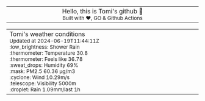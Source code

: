 
<div align="center">
<table>
<tbody>
<td align="center">
<img width="2000" height="0"><br>
Hello, this is Tomi's github 👋<br>
<sup>Built with ❤️, GO & Github Actions</sup><br>
<img width="2000" height="0">
</td>
</tbody>
</table>
</div>
<table>
<tbody>
<td align="left">
<img width="2000" height="0"><br>
Tomi's weather conditions<br>
<sup>Updated at 2024-06-19T11:44:11Z</sup><br>
<sup>:low_brightness: Shower Rain</sup><br>
<sup>:thermometer: Temperature 30.8 </sup><br>
<sup>:thermometer: Feels like 36.78</sup><br>
<sup>:sweat_drops: Humidity 69%</sup><br>
<sup>:mask: PM2.5 60.36 μg/m3</sup><br>
<sup>:cyclone: Wind 10.29m/s </sup><br>
<sup>:telescope: Visibility 5000m </sup><br>
<sup>:droplet: Rain 1.09mm/last 1h </sup><br>
<img width="2000" height="0">
</td>
<td align="left">
<img width="2000" height="0"><br>
<br>
<img width="2000" height="0">
</td>
</tbody>
</table>
</div>
    
